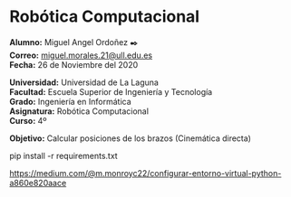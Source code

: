 # **Robótica Computacional**  
  
**Alumno:** Miguel Angel Ordoñez ✒️  
**Correo:** miguel.morales.21@ull.edu.es  
**Fecha:** 26 de Noviembre del 2020  

**Universidad:** Universidad de La Laguna  
**Facultad:** Escuela Superior de Ingeniería y Tecnología  
**Grado:** Ingeniería en Informática  
**Asignatura:** Robótica Computacional  
**Curso:** 4º  
  
**Objetivo:** Calcular posiciones de los brazos (Cinemática directa)  

pip install -r requirements.txt

https://medium.com/@m.monroyc22/configurar-entorno-virtual-python-a860e820aace
